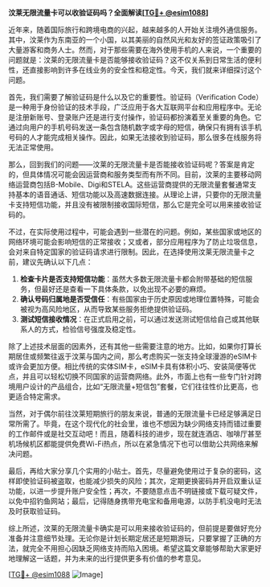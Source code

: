 **汶莱无限流量卡可以收验证码吗？全面解读[[TG💪+ @esim1088](https://t.me/s/esim1088)]**

近年来，随着国际旅行和跨境电商的兴起，越来越多的人开始关注境外通信服务。其中，汶莱作为东南亚的一个小国，以其美丽的自然风光和友好的签证政策吸引了大量游客和商务人士。然而，对于那些需要在海外使用手机的人来说，一个重要的问题就是：汶莱的无限流量卡是否能够接收验证码？这不仅关系到日常生活的便利性，还直接影响到许多在线业务的安全性和稳定性。今天，我们就来详细探讨这个问题。

首先，我们需要了解验证码是什么以及它的重要性。验证码（Verification Code）是一种用于身份验证的技术手段，广泛应用于各大互联网平台和应用程序中。无论是注册新账号、登录账户还是进行支付操作，验证码都扮演着至关重要的角色。它通过向用户的手机号码发送一条包含随机数字或字母的短信，确保只有拥有该手机号码的人才能完成相关操作。因此，如果无法接收到验证码，那么很多在线服务将无法正常使用。

那么，回到我们的问题——汶莱的无限流量卡是否能接收验证码呢？答案是肯定的，但具体情况可能会因运营商和服务类型而有所不同。目前，汶莱的主要移动网络运营商包括B-Mobile、Digi和STELA。这些运营商提供的无限流量套餐通常支持基本的语音通话、短信功能以及高速数据连接。从理论上讲，只要你的无限流量卡支持短信功能，并且没有被限制接收国际短信，那么它是完全可以用来接收验证码的。

不过，在实际使用过程中，可能会遇到一些潜在的问题。例如，某些国家或地区的网络环境可能会影响短信的正常接收；又或者，部分应用程序为了防止垃圾信息，会对来自特定国家的验证码请求进行限制。因此，在选择使用汶莱无限流量卡之前，建议先确认以下几点：

1. **检查卡片是否支持短信功能**：虽然大多数无限流量卡都会附带基础的短信服务，但最好还是查看一下具体条款，以免出现不必要的麻烦。
2. **确认号码归属地是否受信任**：有些国家由于历史原因或地理位置特殊，可能会被视为高风险地区，从而导致某些服务拒绝提供验证码。
3. **测试短信接收情况**：在正式启用之前，可以通过发送测试短信给自己或其他联系人的方式，检验信号强度及稳定性。

除了上述技术层面的因素外，还有其他一些需要注意的地方。比如，如果你打算长期居住或频繁往返于汶莱与国内之间，那么考虑购买一张支持全球漫游的eSIM卡或许会更加方便。相比传统的实体SIM卡，eSIM卡具有体积小巧、安装简便等优点，并且可以轻松切换不同国家的运营商网络。此外，市面上也有一些专门针对跨境用户设计的产品组合，比如“无限流量+短信包”套餐，它们往往性价比更高，也更适合特定需求。

当然，对于偶尔前往汶莱短期旅行的朋友来说，普通的无限流量卡已经足够满足日常所需了。毕竟，在这个现代化的社会里，谁也不想因为缺少网络支持而错过重要的工作邮件或是社交互动吧！而且，随着科技的进步，现在就连酒店、咖啡厅甚至机场候机区都能提供免费Wi-Fi热点，所以在紧急情况下也可以借助公共网络来解决问题。

最后，再给大家分享几个实用的小贴士。首先，尽量避免使用过于复杂的密码，这样即使验证码被盗取，也能减少损失的风险；其次，定期更换密码并开启双重认证功能，以进一步提升账户安全性；再次，不要随意点击不明链接或下载可疑文件，以免中招钓鱼网站；最后，记得随身携带充电宝和备用电源，以防手机没电时无法及时获取验证码。

综上所述，汶莱的无限流量卡确实是可以用来接收验证码的，但前提是要做好充分准备并注意细节处理。无论你是计划长期定居还是短期游玩，只要掌握了正确的方法，就完全不用担心因缺乏网络支持而陷入困境。希望这篇文章能够帮助大家更好地理解这一话题，并为未来的出行提供更多有价值的参考意见。

[[TG💪+ @esim1088](https://t.me/s/esim1088) ![Image](https://i.postimg.cc/4NQfJmqS/Snipaste-2025-05-13-00-14-12.png)]